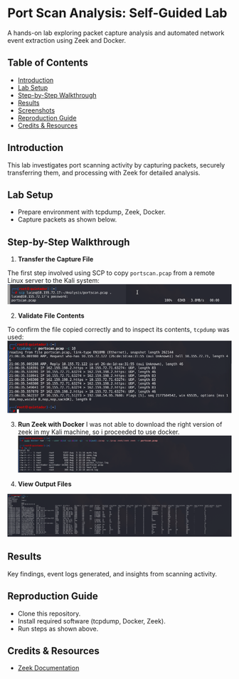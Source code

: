 # Port Scan Analysis: Self-Guided Lab

A hands-on lab exploring packet capture analysis and automated network event extraction using Zeek and Docker.

## Table of Contents
- [Introduction](#introduction)
- [Lab Setup](#lab-setup)
- [Step-by-Step Walkthrough](#step-by-step-walkthrough)
- [Results](#results)
- [Screenshots](#screenshots)
- [Reproduction Guide](#reproduction-guide)
- [Credits & Resources](#credits--resources)

## Introduction
This lab investigates port scanning activity by capturing packets, securely transferring them, and processing with Zeek for detailed analysis.

## Lab Setup

- Prepare environment with tcpdump, Zeek, Docker.
- Capture packets as shown below.

## Step-by-Step Walkthrough

1. **Transfer the Capture File**

The first step involved using SCP to copy `portscan.pcap` from a remote Linux server to the Kali system:
![Tcpdump output](images/scp.jpg)

2. **Validate File Contents**

To confirm the file copied correctly and to inspect its contents, `tcpdump` was used:
![SCP transfer](images/tcpdump_check.jpg)

3. **Run Zeek with Docker**
I was not able to download the right version of zeek in my Kali machine, so i proceeded to use docker. 
![Docker/Zeek analysis](images/docker_run.jpg)

4. **View Output Files**

![Lab output files](images/output.jpg)

## Results
Key findings, event logs generated, and insights from scanning activity.

## Reproduction Guide

- Clone this repository.
- Install required software (tcpdump, Docker, Zeek).
- Run steps as shown above.

## Credits & Resources
- [Zeek Documentation](https://docs.zeek.org/)



